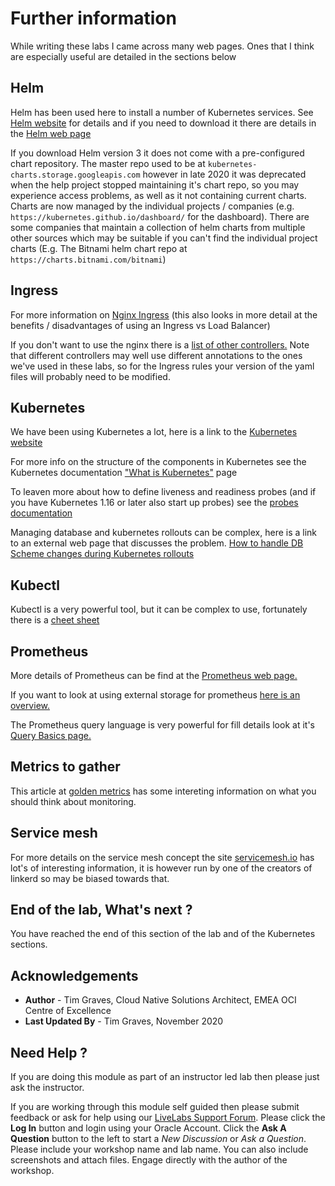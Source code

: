 # Further information
While writing these labs I came across many web pages. Ones that I think are especially useful are detailed in the sections below

## Helm
Helm has been used here to install a number of Kubernetes services. See [Helm website](https://helm.sh) for details and if you need to download it there are details in the [Helm web page](https://helm.sh/docs/intro/install/)

If you download Helm version 3 it does not come with a pre-configured chart repository. The master repo used to be at `kubernetes-charts.storage.googleapis.com` however in late 2020 it was deprecated when the help project stopped maintaining it's chart repo, so you may experience access problems, as well as it not containing current charts. Charts are now managed by the individual projects / companies (e.g. `https://kubernetes.github.io/dashboard/` for the dashboard). There are some companies that maintain a collection of helm charts from multiple other sources which may be suitable if you can't find the individual project charts (E.g. The Bitnami helm chart repo at `https://charts.bitnami.com/bitnami`) 

## Ingress
For more information on [Nginx Ingress](https://matthewpalmer.net/kubernetes-app-developer/articles/kubernetes-ingress-guide-nginx-example.html) (this also looks in more detail at the benefits / disadvantages of using an Ingress vs Load Balancer)

If you don't want to use the nginx there is a [list of other controllers.](https://kubernetes.io/docs/concepts/services-networking/ingress-controllers/) Note that different controllers may well use different annotations to the ones we've used in these labs, so for the Ingress rules your version of the yaml files will probably need to be modified.



## Kubernetes
We have been using Kubernetes a lot, here is a link to the [Kubernetes website](https://kubernetes.io)

For more info on the structure of the components in Kubernetes see the Kubernetes documentation ["What is Kubernetes"](https://kubernetes.io/docs/concepts/overview/what-is-kubernetes/) page

To leaven more about how to define liveness and readiness probes (and if you have Kubernetes 1.16 or later also start up probes) see the [probes documentation](https://kubernetes.io/docs/tasks/configure-pod-container/configure-liveness-readiness-startup-probes/)

Managing database and kubernetes rollouts can be complex, here is a link to an external web page that discusses the problem. [How to handle DB Scheme changes during Kubernetes rollouts](https://www.weave.works/blog/how-to-correctly-handle-db-schemas-during-kubernetes-rollouts)



## Kubectl
Kubectl is a very powerful tool, but it can be complex to use, fortunately there is a [cheet sheet](https://kubernetes.io/docs/reference/kubectl/cheatsheet)



## Prometheus
More details of Prometheus can be find at the [Prometheus web page.](https://prometheus.io)

If you want to look at using external storage for prometheus [here is an overview.](https://prometheus.io/docs/prometheus/latest/storage/)

The Prometheus query language is very powerful for fill details look at it's [Query Basics page.](https://prometheus.io/docs/prometheus/latest/querying/basics/)


## Metrics to gather
This article at [golden metrics](https://blog.appoptics.com/the-four-golden-signals-for-monitoring-distributed-systems/) has some intereting information on what you should think about monitoring.

## Service mesh
 
For more details on the service mesh concept the site [servicemesh.io](https://servicemesh.io) has lot's of interesting information, it is however run by one of the creators of linkerd so may be biased towards that. 

## End of the lab, What's next ?

You have reached the end of this section of the lab and of the Kubernetes sections.

## Acknowledgements

* **Author** - Tim Graves, Cloud Native Solutions Architect, EMEA OCI Centre of Excellence
* **Last Updated By** - Tim Graves, November 2020

## Need Help ?

If you are doing this module as part of an instructor led lab then please just ask the instructor.

If you are working through this module self guided then please submit feedback or ask for help using our [LiveLabs Support Forum](https://community.oracle.com/tech/developers/categories/OCI%20Native%20Development). Please click the **Log In** button and login using your Oracle Account. Click the **Ask A Question** button to the left to start a *New Discussion* or *Ask a Question*.  Please include your workshop name and lab name.  You can also include screenshots and attach files.  Engage directly with the author of the workshop.
